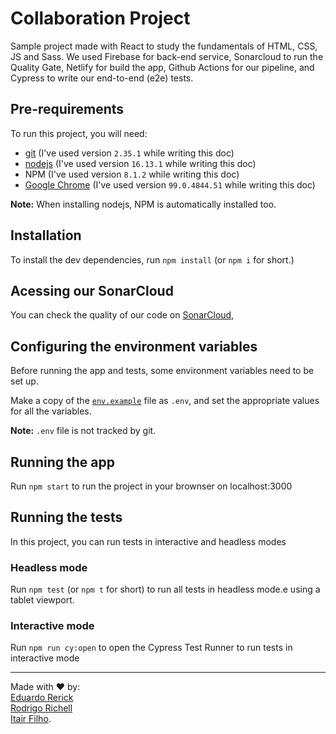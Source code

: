 # Collaboration Project

Sample project made with React to study the fundamentals of HTML, CSS, JS and Sass. We used Firebase for back-end service, Sonarcloud to run the Quality Gate, Netlify for build the app, Github Actions for our pipeline, and Cypress to write our end-to-end (e2e) tests.
## Pre-requirements

To run this project, you will need:

- [git](https://git-scm.com/downloads) (I've used version `2.35.1` while writing this doc)
- [nodejs](https://nodejs.org/en/) (I've used version `16.13.1` while writing this doc)
- NPM (I've used version `8.1.2` while writing this doc)
- [Google Chrome](https://www.google.com/intl/en_us/chrome/) (I've used version `99.0.4844.51` while writing this doc)

**Note:** When installing nodejs, NPM is automatically installed too.

## Installation

To install the dev dependencies, run `npm install` (or `npm i` for short.)

## Acessing our SonarCloud

You can check the quality of our code on [SonarCloud](https://sonarcloud.io/summary/new_code?id=eduardorerick_collaboration-project&pullRequest=21), 
## Configuring the environment variables

Before running the app and tests, some environment variables need to be set up.

Make a copy of the [`env.example`](./.env.example) file as `.env`, and set the appropriate values for all the variables.

**Note:** `.env` file is not tracked by git.

## Running the app

Run `npm start` to run the project in your brownser on localhost:3000
## Running the tests

In this project, you can run tests in interactive and headless modes

### Headless mode

Run `npm test` (or `npm t` for short) to run all tests in headless mode.e using a tablet viewport.
### Interactive mode

Run `npm run cy:open` to open the Cypress Test Runner to run tests in interactive mode

---

Made with ❤️ by: \
[Eduardo Rerick](https://github.com/eduardorerick) \
[Rodrigo Richell](https://github.com/RRichellFA) \
[Itair Filho](https://github.com/ItairFilho). 
